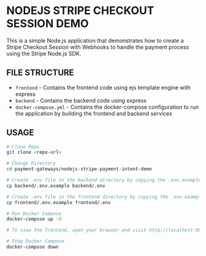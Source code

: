 # NODEJS STRIPE CHECKOUT SESSION DEMO

This is a simple Node.js application that demonstrates how to create a Stripe Checkout Session with Webhooks to handle the payment process using the Stripe Node.js SDK.

## FILE STRUCTURE

- `frontend` - Contains the frontend code using ejs template engine with express
- `backend` - Contains the backend code using express
- `docker-compose.yml` - Contains the docker-compose configuration to run the application by building the frontend and backend services

## USAGE

```bash
# Clone Repo
git clone <repo-url>

# Change Directory
cd payment-gateways/nodejs-stripe-payment-intent-demo

# Create .env file in the backend directory by copying the .env.example file and add your Stripe API keys
cp backend/.env.example backend/.env

# Create .env file in the frontend directory by copying the .env.example file and add your Stripe Publishable key
cp frontend/.env.example frontend/.env

# Run Docker Compose
docker-compose up -d

# To view the frontend, open your browser and visit http://localhost:8080 and go to checkout page to make a payment and enter you card details and click on pay button to make a payment and it will redirect you to the success page if the payment is successful or the cancel page if the payment is cancelled, also look at backend container logs to see the payment status

# Stop Docker Compose
docker-compose down
```
